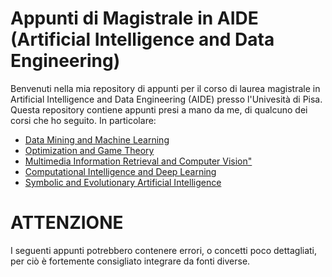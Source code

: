 # Appunti di Magistrale in AIDE (Artificial Intelligence and Data Engineering)

Benvenuti nella mia repository di appunti per il corso di laurea magistrale in Artificial Intelligence and Data Engineering (AIDE) presso l'Univesità di Pisa. 
Questa repository contiene appunti presi a mano da me, di qualcuno dei corsi che ho seguito. In particolare:

- <a href="https://github.com/gabrielemarino-gm/Appunti-AIDE-unipi/tree/main/Data%20Mining%20and%20Machine%20Learning">Data Mining and Machine Learning </a>
- <a href="https://github.com/gabrielemarino-gm/Appunti-AIDE-unipi/tree/main/Optimization%20and%20Game%20Theory">Optimization and Game Theory</a>
- <a href="https://github.com/gabrielemarino-gm/Appunti-AIDE-unipi/tree/main/Multimedia%20Information%20Retrieval%20and%20Computer%20Vision">Multimedia Information Retrieval and Computer Vision"</a>
- <a href="https://github.com/gabrielemarino-gm/Appunti-AIDE-unipi/tree/main/Computational%20Intelligence%20and%20Deep%20Learning">Computational Intelligence and Deep Learning</a>
- <a href="https://github.com/gabrielemarino-gm/Appunti-AIDE-unipi/tree/main/Symbolic%20and%20Evolutionary%20Artificial%20Intelligence">Symbolic and Evolutionary Artificial Intelligence</a>

# ATTENZIONE
I seguenti appunti potrebbero contenere errori, o concetti poco dettagliati, per ciò è fortemente consigliato integrare da fonti diverse.
